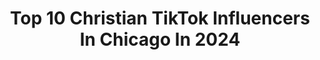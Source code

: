 ---
title: Top 10 Christian TikTok Influencers In Chicago In 2024
description: >-
  Find top christian TikTok influencers in Chicago in 2024. Most popular hashtags: #fyp #foryou #christian #foryoupage.
platform: TikTok
hits: 30
text_top: See the most popular TikTok influencers on inBeat.
text_bottom: Our search engine holds 30 TikTok influencers like this in Chicago, United States for you to pitch.
profiles:
  - username: "papercranecinemaco"
    fullname: >-
      papercranecinema
    bio: >-
      Real Love Stories. Discover more at www.papercranecinema.com
    location: "United States"
    followers: 64500
    engagement: 1335
    commentsToLikes: 0.005164
    id: ckbw8snjazaww0j23nwmzzbpk
    verified: false
    hashtags: "#foryoupage, #cryinggroom, #couplegoals, #foryou"
  - username: "slocheofficial"
    fullname: >-
      SLOCHE
    bio: >-
      Sports and stuff YouTube ⬇️
    location: "United States"
    followers: 100500
    engagement: 1099
    commentsToLikes: 0.006910
    id: ckbl3oo4n11k70j23dhltih26
    verified: false
    hashtags: "#foryou, #godisgood, #illinois, #fyp"
  - username: "stathsinns"
    fullname: >-
      Stath Sinns
    bio: >-
      A Gen Xer, a little right of center, my X likes to stalk my social media. 😆
    location: "United States"
    followers: 7761
    engagement: 1322
    commentsToLikes: 0.164936
    id: ckb964iu6oblm0j23e0e0cbw4
    verified: false
    hashtags: "#prolife, #xyzbca, #illinois, #greenscreen"
  - username: "ashleyxroy"
    fullname: >-
      ashley
    bio: >-
      chicago—> bama follow my insta :)
    location: "United States"
    followers: 143000
    engagement: 1861
    commentsToLikes: 0.023160
    id: ck8rpkt5hm69s0j78wwdvan44
    verified: false
    hashtags: "#boyfriend, #fyp, #dogsoftiktok, #foryoupage"
  - username: "rainbow19890"
    fullname: >-
      Rainbow19890
    bio: >-
      Chicago girl. Quiet walks. Swiftie.. boymom. Wife.Webstore builder❤️s Jesus.
    location: "United States"
    followers: 4248
    engagement: 1040
    commentsToLikes: 0.213248
    id: ckd6xfvemu96f0j23gj6u4ewn
    verified: false
    hashtags: "#reesespuffs, #foryou, #funny, #foryoupage"
  - username: "tatted_berto"
    fullname: >-
      👑 Berto 🙏🏼
    bio: >-
      Jesus 🙏🏼 Chicago ❤️ You matter -duet me Cash app: $TattedBerto #talkswithberto
    location: "United States"
    followers: 52800
    engagement: 2186
    commentsToLikes: 0.183844
    id: ckbwc70g30uaj0j23z3irm80v
    verified: false
    hashtags: "#tattedberto, #single, #love, #stitch"
  - username: "paliboybilly"
    fullname: >-
      Bilal Hannoun
    bio: >-
      Spread love and positivity iA🤲🏻 📍Chicago📍
    location: "United States"
    followers: 16300
    engagement: 1688
    commentsToLikes: 0.064066
    id: ckcutd90lkg2c0j238vdplse1
    verified: false
    hashtags: "#fyp, #arab, #muslim, #islam"
  - username: "laughlikeit"
    fullname: >-
      Tee
    bio: >-
      📍Chicago 💕Collaboration: itsok2byou7@gmail.com💕
    location: "United States"
    followers: 3850
    engagement: 1075
    commentsToLikes: 0.113267
    id: ck9e3tvkcl3lb0j784jlpdm9v
    verified: false
    hashtags: "#trending, #fyp, #duet, #veganfoodie"
  - username: "chicagocreature"
    fullname: >-
      Chicago Creature
    bio: >-
      👹 DM ON INSTA TO GET FEATURED 👹 CHICAGO SHIT ONLY
    location: "United States"
    followers: 10500
    engagement: 547
    commentsToLikes: 0.029036
    id: ckb0odpclehym0j23rfu6qu0q
    verified: false
    hashtags: "#chicagocpd, #fyp, #chicagoprotest, #chi"
  - username: "whitelion4christ"
    fullname: >-
      Kevin Unk
    bio: >-
      End Time Revivalist Inspire, Educate, Motivate Souls, Disciples, Nations WPB Fla
    location: "United States"
    followers: 224200
    engagement: 2448
    commentsToLikes: 0.089748
    id: ck8p11goyjc500j78vodrez36
    verified: false
    hashtags: "#streetpreacher, #downtown, #evangelism, #holyspirit"
---